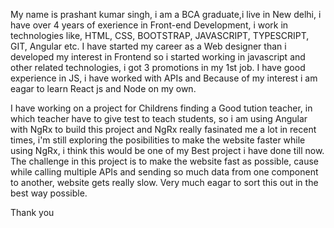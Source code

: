 My name is prashant kumar singh, i am a BCA graduate,i live in New delhi, i have over 4 years of exerience in Front-end Development, i work in technologies like, HTML, CSS, BOOTSTRAP, JAVASCRIPT, TYPESCRIPT, GIT, Angular etc. I have started my career as a Web designer than i developed my interest in Frontend so i started working in javascript and other related technologies, i got 3 promotions in my 1st job. I have good experience in JS, i have worked with APIs and Because of my interest i am eagar to learn React js and Node on my own.

I have working on a project for Childrens finding a Good tution teacher, in which teacher have to give test to teach students, so i am using Angular with NgRx to build this project and NgRx really fasinated me a lot in recent times, i'm still exploring the posibilities to make the website faster while using NgRx, i think this would be one of my Best project i have done till now. The challenge in this project is to make the website fast as possible, cause while calling multiple APIs and sending so much data from one component to another, website gets really slow. Very much eagar to sort this out in the best way possible.

Thank you
